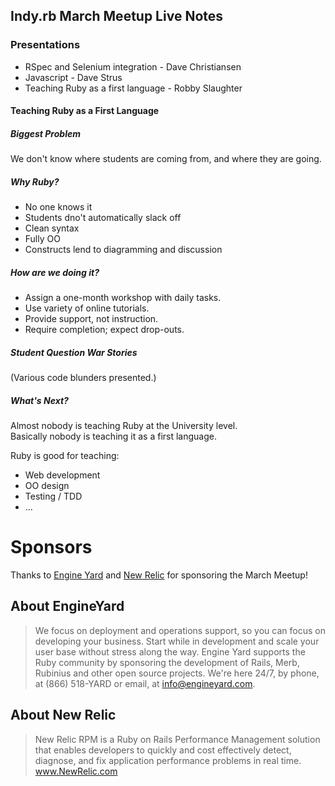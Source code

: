 Indy.rb March Meetup Live Notes
--------------------------------

### Presentations

- RSpec and Selenium integration - Dave Christiansen
- Javascript - Dave Strus
- Teaching Ruby as a first language - Robby Slaughter
  



#### Teaching Ruby as a First Language  


##### Biggest Problem  

We don't know where students are coming from, and where they are going.  


##### Why Ruby?  

* No one knows it
* Students dno't automatically slack off
* Clean syntax
* Fully OO
* Constructs lend to diagramming and discussion
  

##### How are we doing it?  

* Assign a one-month workshop with daily tasks.
* Use variety of online tutorials.
* Provide support, not instruction.
* Require completion; expect drop-outs.
  

##### Student Question War Stories  

(Various code blunders presented.)  

##### What's Next?  

Almost nobody is teaching Ruby at the University level.  
Basically nobody is teaching it as a first language.  

Ruby is good for teaching:  

* Web development
* OO design
* Testing / TDD
* ...
  

Sponsors
========
Thanks to [Engine Yard](http://engineyard.com) and [New Relic](http://newrelic.com/) for sponsoring the March Meetup!

About EngineYard
-----------------
> We focus on deployment and operations support, so you can focus on developing your business. Start while in development and scale your user base without stress along the way. Engine Yard supports the Ruby community by sponsoring the development of Rails, Merb, Rubinius and other open source projects. We're here 24/7, by phone, at (866) 518-YARD or email, at info@engineyard.com.

About New Relic
---------------------------
> New Relic RPM is a Ruby on Rails Performance Management solution that enables developers to quickly and cost effectively detect, diagnose, and fix application performance problems in real time. www.NewRelic.com
